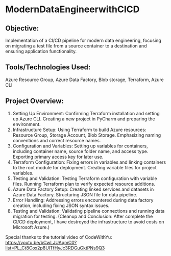 # ModernDataEngineerwithCICD
## Objective: 
Implementation of a CI/CD pipeline for modern data engineering, focusing on migrating a test file from a source container to a destination and ensuring application functionality.
## Tools/Technologies Used: 
Azure Resource Group, Azure Data Factory, Blob storage, Terraform, Azure CLI
## Project Overview:
1. Setting Up Environment:
Confirming Terraform installation and setting up Azure CLI.
Creating a new project in PyCharm and preparing the environment.
2. Infrastructure Setup:
Using Terraform to build Azure resources: Resource Group, Storage Account, Blob Storage.
Emphasizing naming conventions and correct resource names.
3. Configuration and Variables:
Setting up variables for containers, including container name, source folder name, and access type.
Exporting primary access key for later use.
4. Terraform Configuration:
Fixing errors in variables and linking containers to the root module for deployment.
Creating variable files for project variables.
5. Testing and Validation:
Testing Terraform configuration with variable files.
Running Terraform plan to verify expected resource additions.
6. Azure Data Factory Setup:
Creating linked services and datasets in Azure Data Factory.
Structuring JSON file for data pipeline.
7. Error Handling:
Addressing errors encountered during data factory creation, including fixing JSON syntax issues.
8. Testing and Validation:
Validating pipeline connections and running data migration for testing.
(Cleanup and Conclusion: After complete the CI/CD deployment, I have destroyed the infrastructure to avoid costs on Microsoft Azure.)

Special thanks to the tutorial video of CodeWithYu: https://youtu.be/bCwLJUAqmC0?list=PL_Ct8Cox2p8UlTfHyJc3RDGuGktPNs9Q3 
